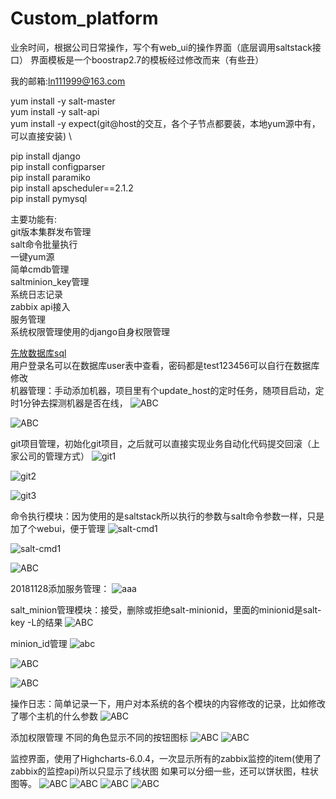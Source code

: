# Custom_platform


业余时间，根据公司日常操作，写个有web_ui的操作界面（底层调用saltstack接口）
界面模板是一个boostrap2.7的模板经过修改而来（有些丑）

我的邮箱:ln111999@163.com

yum install -y salt-master \
yum install -y salt-api \
yum install -y expect(git@host的交互，各个子节点都要装，本地yum源中有，可以直接安装) \

pip install django \
pip install configparser \
pip install paramiko \
pip install apscheduler==2.1.2 \
pip install pymysql 

主要功能有: \
git版本集群发布管理 \
salt命令批量执行 \
一键yum源 \
简单cmdb管理 \
saltminion_key管理 \
系统日志记录 \
zabbix api接入 \
服务管理 \
系统权限管理使用的django自身权限管理

[先放数据库sql](https://github.com/lnytx/Custom_platform/blob/master/db/my_devpos.sql) \
用户登录名可以在数据库user表中查看，密码都是test123456可以自行在数据库修改 \
机器管理：手动添加机器，项目里有个update_host的定时任务，随项目启动，定时1分钟去探测机器是否在线，
![ABC](https://github.com/lnytx/Custom_platform/blob/master/temp/%E4%B8%BB%E6%9C%BA%E7%AE%A1%E7%90%86.png) 



![ABC](https://github.com/lnytx/Custom_platform/blob/master/project_images/cmdb1.png)

git项目管理，初始化git项目，之后就可以直接实现业务自动化代码提交回滚（上家公司的管理方式）
![git1](https://github.com/lnytx/Custom_platform/blob/master/project_images/git1.png)



![git2](https://github.com/lnytx/Custom_platform/blob/master/project_images/git2.png)

![git3](https://github.com/lnytx/Custom_platform/blob/master/project_images/git3.png)

命令执行模块：因为使用的是saltstack所以执行的参数与salt命令参数一样，只是加了个webui，便于管理
![salt-cmd1](https://github.com/lnytx/Custom_platform/blob/master/project_images/salt_cmd1.png)

![salt-cmd1](https://github.com/lnytx/Custom_platform/blob/master/temp/%E5%91%BD%E4%BB%A4%E6%89%A7%E8%A1%8C.png)


![ABC](https://github.com/lnytx/Custom_platform/blob/master/project_images/salt_file_modify.png)

20181128添加服务管理：
![aaa](https://github.com/lnytx/Custom_platform/blob/master/project_images/%E6%9C%8D%E5%8A%A1.png)


salt_minion管理模块：接受，删除或拒绝salt-minionid，里面的minionid是salt-key -L的结果
![ABC](https://github.com/lnytx/Custom_platform/blob/master/project_images/salt_minion_key.png)

minion_id管理
![abc](https://github.com/lnytx/Custom_platform/blob/master/temp/minion_id%E7%AE%A1%E7%90%86.png)

![ABC](https://github.com/lnytx/Custom_platform/blob/master/project_images/yum.png)

![ABC](https://github.com/lnytx/Custom_platform/blob/master/project_images/yum_deploy.png)

操作日志：简单记录一下，用户对本系统的各个模块的内容修改的记录，比如修改了哪个主机的什么参数
![ABC](https://github.com/lnytx/Custom_platform/blob/master/temp/%E6%93%8D%E4%BD%9C%E6%97%A5%E5%BF%97.png)

添加权限管理
不同的角色显示不同的按钮图标
![ABC](https://github.com/lnytx/Custom_platform/blob/master/project_images/view_perm.png)
![ABC](https://github.com/lnytx/Custom_platform/blob/master/project_images/edit_perm.png)

监控界面，使用了Highcharts-6.0.4，一次显示所有的zabbix监控的item(使用了zabbix的监控api)所以只显示了线状图
如果可以分细一些，还可以饼状图，柱状图等。
![ABC](https://github.com/lnytx/Custom_platform/blob/master/project_images/01.png)
![ABC](https://github.com/lnytx/Custom_platform/blob/master/project_images/02.png)
![ABC](https://github.com/lnytx/Custom_platform/blob/master/project_images/03.png)
![ABC](https://github.com/lnytx/Custom_platform/blob/master/project_images/04.png)
